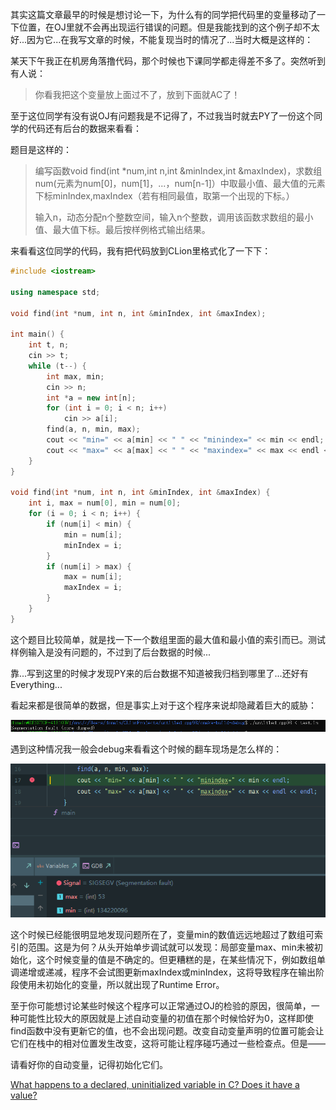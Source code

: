 其实这篇文章最早的时候是想讨论一下，为什么有的同学把代码里的变量移动了一下位置，在OJ里就不会再出现运行错误的问题。但是我能找到的这个例子却不太好...因为它...在我写文章的时候，不能复现当时的情况了...当时大概是这样的：

某天下午我正在机房角落撸代码，那个时候也下课同学都走得差不多了。突然听到有人说：

> 你看我把这个变量放上面过不了，放到下面就AC了！

至于这位同学有没有说OJ有问题我是不记得了，不过我当时就去PY了一份这个同学的代码还有后台的数据来看看：

题目是这样的：
> 编写函数void find(int *num,int n,int &minIndex,int &maxIndex)，求数组num(元素为num[0]，num[1]，...，num[n-1]）中取最小值、最大值的元素下标minIndex,maxIndex（若有相同最值，取第一个出现的下标。）
>
> 输入n，动态分配n个整数空间，输入n个整数，调用该函数求数组的最小值、最大值下标。最后按样例格式输出结果。

来看看这位同学的代码，我有把代码放到CLion里格式化了一下下：

``` cpp
#include <iostream>

using namespace std;

void find(int *num, int n, int &minIndex, int &maxIndex);

int main() {
    int t, n;
    cin >> t;
    while (t--) {
        int max, min;
        cin >> n;
        int *a = new int[n];
        for (int i = 0; i < n; i++)
            cin >> a[i];
        find(a, n, min, max);
        cout << "min=" << a[min] << " " << "minindex=" << min << endl;
        cout << "max=" << a[max] << " " << "maxindex=" << max << endl << endl;
    }
}

void find(int *num, int n, int &minIndex, int &maxIndex) {
    int i, max = num[0], min = num[0];
    for (i = 0; i < n; i++) {
        if (num[i] < min) {
            min = num[i];
            minIndex = i;
        }
        if (num[i] > max) {
            max = num[i];
            maxIndex = i;
        }
    }
}

```

这个题目比较简单，就是找一下一个数组里面的最大值和最小值的索引而已。测试样例输入是没有问题的，不过到了后台数据的时候...

靠...写到这里的时候才发现PY来的后台数据不知道被我归档到哪里了...还好有Everything...

看起来都是很简单的数据，但是事实上对于这个程序来说却隐藏着巨大的威胁：

![INITIALIZE-1.png](./img/INITIALIZE-1.png)

遇到这种情况我一般会debug来看看这个时候的翻车现场是怎么样的：

![INITIALIZE-2.png](./img/INITIALIZE-2.png)

这个时候已经能很明显地发现问题所在了，变量min的数值远远地超过了数组可索引的范围。这是为何？从头开始单步调试就可以发现：局部变量max、min未被初始化，这个时候变量的值是不确定的。但更糟糕的是，在某些情况下，例如数组单调递增或递减，程序不会试图更新maxIndex或minIndex，这将导致程序在输出阶段使用未初始化的变量，所以就出现了Runtime Error。

至于你可能想讨论某些时候这个程序可以正常通过OJ的检验的原因，很简单，一种可能性比较大的原因就是上述自动变量的初值在那个时候恰好为0，这样即使find函数中没有更新它的值，也不会出现问题。改变自动变量声明的位置可能会让它们在栈中的相对位置发生改变，这将可能让程序碰巧通过一些检查点。但是——

请看好你的自动变量，记得初始化它们。

[What happens to a declared, uninitialized variable in C? Does it have a value?](https://stackoverflow.com/questions/1597405/what-happens-to-a-declared-uninitialized-variable-in-c-does-it-have-a-value)
